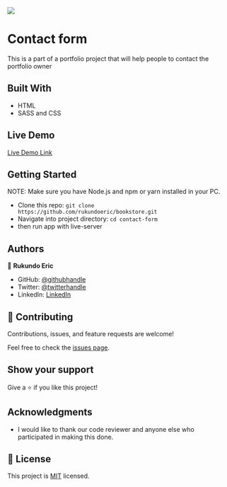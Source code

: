 
![](https://img.shields.io/badge/Microverse-blueviolet)
# Contact form
  This is a part of a portfolio project that will help people to contact the portfolio owner

## Built With

- HTML
- SASS and CSS

## Live Demo

[Live Demo Link](https://book-store-b.herokuapp.com/)

## Getting Started
NOTE: Make sure you have Node.js and npm or yarn installed in your PC.
- Clone this repo: `git clone https://github.com/rukundoeric/bookstore.git`
- Navigate into project directory: `cd contact-form`
- then run app with live-server

## Authors

👤 **Rukundo Eric**

- GitHub: [@githubhandle](https://github.com/rukundoeric)
- Twitter: [@twitterhandle](https://twitter.com/rukundoeric005)
- LinkedIn: [LinkedIn](https://www.linkedin.com/in/rukundo-eric-000bba181/)

## 🤝 Contributing

Contributions, issues, and feature requests are welcome!

Feel free to check the [issues page](https://github.com/rukundoeric/bookstore/issues).

## Show your support

Give a ⭐️ if you like this project!

## Acknowledgments

- I would like to thank our code reviewer and anyone else who participated in making this done.

## 📝 License

This project is [MIT](./LICENCE) licensed.
